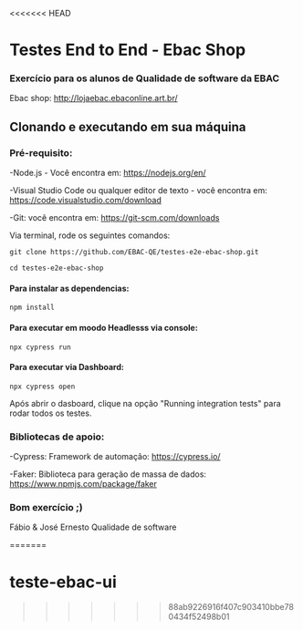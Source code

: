 <<<<<<< HEAD
# Testes End to End - Ebac Shop
### Exercício para os alunos de Qualidade de software da EBAC 

Ebac shop: http://lojaebac.ebaconline.art.br/

## Clonando e executando em sua máquina

### Pré-requisito:

-Node.js - Você encontra em: https://nodejs.org/en/

-Visual Studio Code ou qualquer editor de texto - você encontra em: https://code.visualstudio.com/download

-Git: você encontra em: https://git-scm.com/downloads


Via terminal, rode os seguintes comandos:
```  
git clone https://github.com/EBAC-QE/testes-e2e-ebac-shop.git
```
```
cd testes-e2e-ebac-shop
```

#### Para instalar as dependencias:
```
npm install 
```

#### Para executar em moodo Headlesss via console:
```
npx cypress run
```

#### Para executar via Dashboard:
```
npx cypress open 
```
Após abrir o dasboard, clique na opção "Running integration tests" para rodar todos os testes.


### Bibliotecas de apoio:
-Cypress: Framework de automação: https://cypress.io/

-Faker: Biblioteca para geração de massa de dados: https://www.npmjs.com/package/faker


### Bom exercício ;) 
Fábio & José Ernesto
Qualidade de software




=======
# teste-ebac-ui
>>>>>>> 88ab9226916f407c903410bbe780434f52498b01
